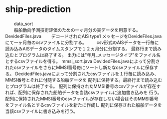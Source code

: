 ship-prediction
===============
　　data_sort  
　　船舶動向予測技術評価のための一ヶ月分の実データを用意する。　　
  　　DevidedFiles.java
  　　デコードされたAIS type1 メッセージをDevideFiles.javaにて一ヶ月毎のcsvファイルに分割する。
  　　csv形式のAISデータを一行毎に読み込みAISデータのタイムスタンプで１２ヵ月分に分割する。
  最終行まで読み込むとプログラムは終了する。
  出力には"年月_メッセージタイプ"をファイル名とするcsvファイルを得る。
  mmsi_sort.java
  DevidedFiles.javaによって分割されたcsvファイルをさらにMMSI番号毎にソートし新たなcsvファイルに保存する。
  DecidedFiles.javaによって分割されたcsvファイルを１行毎に読み込み、MMSI番号とそれに付随する船舶データを
  配列に保持する。最終行まで読み込むとプログラムは終了する。
  配列に保持されたMMSI番号のcsvファイルが存在すれば、配列に保存された船舶データを当該csvファイルに追加書き込みを
  行う。
  配列に保持されたMMSI番号のcsvファイルが存在しない場合はそのMMSI番号をファイル名とするcsvファイルを新たに作成し
  配列に保存された船舶データを当該csvファイルに書き込みを行う。
